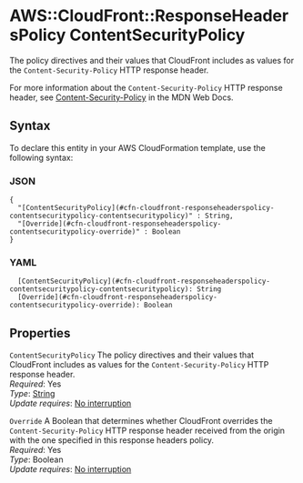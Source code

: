 # AWS::CloudFront::ResponseHeadersPolicy ContentSecurityPolicy<a name="aws-properties-cloudfront-responseheaderspolicy-contentsecuritypolicy"></a>

The policy directives and their values that CloudFront includes as values for the `Content-Security-Policy` HTTP response header\.

For more information about the `Content-Security-Policy` HTTP response header, see [Content\-Security\-Policy](https://developer.mozilla.org/en-US/docs/Web/HTTP/Headers/Content-Security-Policy) in the MDN Web Docs\.

## Syntax<a name="aws-properties-cloudfront-responseheaderspolicy-contentsecuritypolicy-syntax"></a>

To declare this entity in your AWS CloudFormation template, use the following syntax:

### JSON<a name="aws-properties-cloudfront-responseheaderspolicy-contentsecuritypolicy-syntax.json"></a>

```
{
  "[ContentSecurityPolicy](#cfn-cloudfront-responseheaderspolicy-contentsecuritypolicy-contentsecuritypolicy)" : String,
  "[Override](#cfn-cloudfront-responseheaderspolicy-contentsecuritypolicy-override)" : Boolean
}
```

### YAML<a name="aws-properties-cloudfront-responseheaderspolicy-contentsecuritypolicy-syntax.yaml"></a>

```
  [ContentSecurityPolicy](#cfn-cloudfront-responseheaderspolicy-contentsecuritypolicy-contentsecuritypolicy): String
  [Override](#cfn-cloudfront-responseheaderspolicy-contentsecuritypolicy-override): Boolean
```

## Properties<a name="aws-properties-cloudfront-responseheaderspolicy-contentsecuritypolicy-properties"></a>

`ContentSecurityPolicy`  <a name="cfn-cloudfront-responseheaderspolicy-contentsecuritypolicy-contentsecuritypolicy"></a>
The policy directives and their values that CloudFront includes as values for the `Content-Security-Policy` HTTP response header\.  
*Required*: Yes  
*Type*: [String](#aws-properties-cloudfront-responseheaderspolicy-contentsecuritypolicy)  
*Update requires*: [No interruption](https://docs.aws.amazon.com/AWSCloudFormation/latest/UserGuide/using-cfn-updating-stacks-update-behaviors.html#update-no-interrupt)

`Override`  <a name="cfn-cloudfront-responseheaderspolicy-contentsecuritypolicy-override"></a>
A Boolean that determines whether CloudFront overrides the `Content-Security-Policy` HTTP response header received from the origin with the one specified in this response headers policy\.  
*Required*: Yes  
*Type*: Boolean  
*Update requires*: [No interruption](https://docs.aws.amazon.com/AWSCloudFormation/latest/UserGuide/using-cfn-updating-stacks-update-behaviors.html#update-no-interrupt)